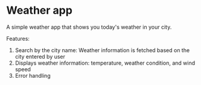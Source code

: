 # Weather app
A simple weather app that shows you today's weather in your city. 

Features:
1. Search by the city name: Weather information is fetched based on the city entered by user
2. Displays weather information: temperature, weather condition, and wind speed
3. Error handling